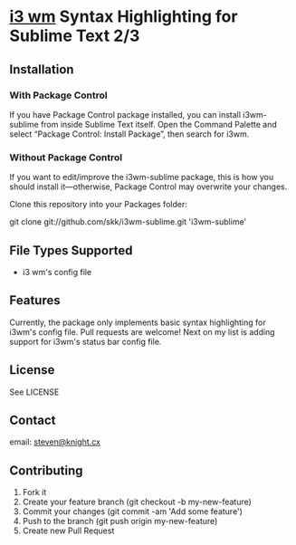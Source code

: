 <!--  Copyright 2013 Steven K Knight <steven@knight.cx>

   Licensed under the Apache License, Version 2.0 (the "License");
   you may not use this file except in compliance with the License.
   You may obtain a copy of the License at

       http://www.apache.org/licenses/LICENSE-2.0

   Unless required by applicable law or agreed to in writing, software
   distributed under the License is distributed on an "AS IS" BASIS,
   WITHOUT WARRANTIES OR CONDITIONS OF ANY KIND, either express or implied.
   See the License for the specific language governing permissions and
   limitations under the License.

 -->

# [i3 wm] Syntax Highlighting for Sublime Text 2/3

## Installation

### With Package Control

If you have Package Control package installed, you can install i3wm-sublime from inside Sublime Text itself. Open the Command Palette and select “Package Control: Install Package”, then search for i3wm.

### Without Package Control

If you want to edit/improve the i3wm-sublime package, this is how you should install it—otherwise, Package Control may overwrite your changes.

Clone this repository into your Packages folder:

git clone git://github.com/skk/i3wm-sublime.git 'i3wm-sublime'

## File Types Supported

* i3 wm's config file

## Features

Currently, the package only implements basic syntax highlighting for i3wm's config file. Pull requests are welcome!
Next on my list is adding support for i3wm's status bar config file.

## License

See LICENSE

## Contact

email: steven@knight.cx

## Contributing

1. Fork it
2. Create your feature branch (git checkout -b my-new-feature)
3. Commit your changes (git commit -am 'Add some feature')
4. Push to the branch (git push origin my-new-feature)
5. Create new Pull Request

[i3 wm]: http://i3wm.org/ "i3 wm Home Page"
